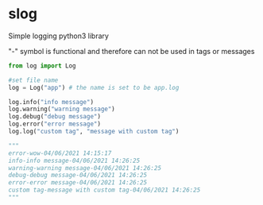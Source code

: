 # slog
Simple logging python3 library

"-" symbol is functional and therefore can not be used in tags or messages

```python
from log import Log

#set file name
log = Log("app") # the name is set to be app.log

log.info("info message")
log.warning("warning message")
log.debug("debug message")
log.error("error message")
log.log("custom tag", "message with custom tag")

"""
error-wow-04/06/2021 14:15:17
info-info message-04/06/2021 14:26:25
warning-warning message-04/06/2021 14:26:25
debug-debug message-04/06/2021 14:26:25
error-error message-04/06/2021 14:26:25
custom tag-message with custom tag-04/06/2021 14:26:25
"""
```
